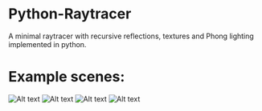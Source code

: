 # Python-Raytracer
A minimal raytracer with recursive reflections, textures and Phong lighting implemented in python.

# Example scenes:
![Alt text](https://github.com/KillerToxic50/Python-Raytracer/blob/master/screenshot.PNG?raw=true)
![Alt text](https://github.com/KillerToxic50/Python-Raytracer/blob/master/screenshot_2.PNG?raw=true)
![Alt text](https://github.com/KillerToxic50/Python-Raytracer/blob/master/screenshot_3.PNG?raw=true)
![Alt text](https://github.com/KillerToxic50/Python-Raytracer/blob/master/screenshot_4.PNG?raw=true)
